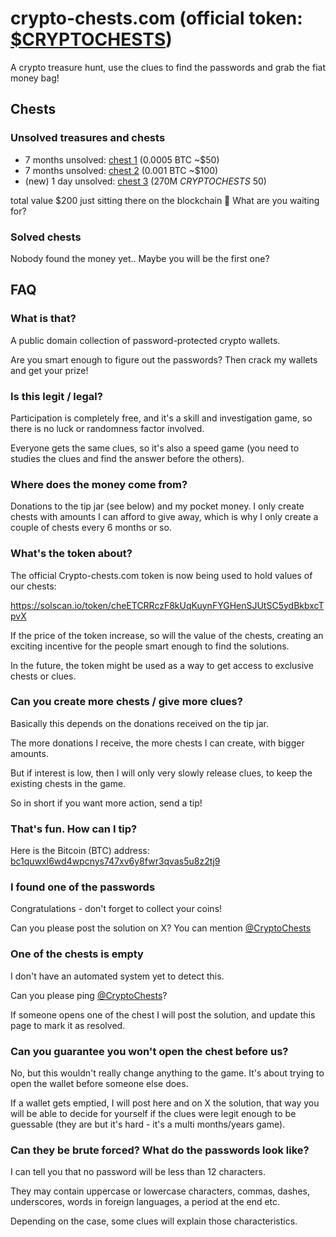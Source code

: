 # crypto-chests.com (official token: [$CRYPTOCHESTS](https://solscan.io/token/cheETCRRczF8kUqKuynFYGHenSJUtSC5ydBkbxcTpvX))

A crypto treasure hunt, use the clues to find the passwords and grab the fiat money bag!

## Chests

### Unsolved treasures and chests

- 7 months unsolved: [chest 1](https://github.com/crypto-chests/chests/blob/main/chest_1.md) (0.0005 BTC ~$50)
- 7 months unsolved: [chest 2](https://github.com/crypto-chests/chests/blob/main/chest_2.md) (0.001 BTC ~$100)
- (new) 1 day unsolved: [chest 3](https://github.com/crypto-chests/chests/blob/main/chest_3.md) (270M $CRYPTOCHESTS ~$50)

total value $200 just sitting there on the blockchain 🤯
What are you waiting for?

### Solved chests

Nobody found the money yet..
Maybe you will be the first one?

## FAQ

### What is that?

A public domain collection of password-protected crypto wallets.

Are you smart enough to figure out the passwords? Then crack my wallets and get your prize!

### Is this legit / legal?

Participation is completely free, and it's a skill and investigation game, so there is no luck or randomness factor involved.

Everyone gets the same clues, so it's also a speed game (you need to studies the clues and find the answer before the others).

### Where does the money come from?

Donations to the tip jar (see below) and my pocket money.
I only create chests with amounts I can afford to give away, which is why I only create a couple of chests every 6 months or so.

### What's the token about?

The official Crypto-chests.com token is now being used to hold values of our chests:

https://solscan.io/token/cheETCRRczF8kUqKuynFYGHenSJUtSC5ydBkbxcTpvX

If the price of the token increase, so will the value of the chests, creating an exciting incentive for the people smart enough to find the solutions.

In the future, the token might be used as a way to get access to exclusive chests or clues.

### Can you create more chests / give more clues?

Basically this depends on the donations received on the tip jar.

The more donations I receive, the more chests I can create, with bigger amounts.

But if interest is low, then I will only very slowly release clues, to keep the existing chests in the game.

So in short if you want more action, send a tip!

### That's fun. How can I tip?

Here is the Bitcoin (BTC) address: [bc1quwxl6wd4wpcnys747xv6y8fwr3qvas5u8z2tj9](https://www.blockonomics.co/#/search?q=bc1quwxl6wd4wpcnys747xv6y8fwr3qvas5u8z2tj9)

### I found one of the passwords

Congratulations - don't forget to collect your coins!

Can you please post the solution on X? You can mention [@CryptoChests](https://x.com/CryptoChests)

### One of the chests is empty

I don't have an automated system yet to detect this.

Can you please ping [@CryptoChests](https://x.com/CryptoChests)?

If someone opens one of the chest I will post the solution, and update this page to mark it as resolved.

### Can you guarantee you won't open the chest before us?

No, but this wouldn't really change anything to the game.
It's about trying to open the wallet before someone else does.

If a wallet gets emptied, I will post here and on X the solution,
that way you will be able to decide for yourself if the clues were legit enough to be guessable (they are but it's hard - it's a multi months/years game).

### Can they be brute forced? What do the passwords look like?

I can tell you that no password will be less than 12 characters.

They may contain uppercase or lowercase characters, commas, dashes, underscores, words in foreign languages, a period at the end etc.

Depending on the case, some clues will explain those characteristics.

